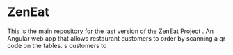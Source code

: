 # ZenEat
This is the main repository for the last version of the ZenEat Project . An Angular web app that allows restaurant customers to order by scanning a qr code on the tables. s customers to 
